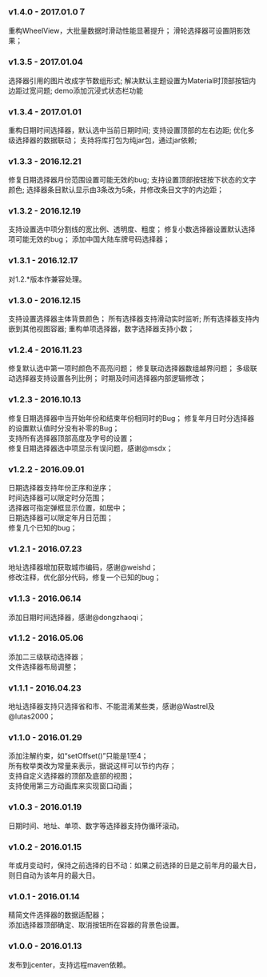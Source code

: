 ### v1.4.0 - 2017.01.0７
重构WheelView，大批量数据时滑动性能显著提升；
滑轮选择器可设置阴影效果；
### v1.3.5 - 2017.01.04
选择器引用的图片改成字节数组形式;
解决默认主题设置为Material时顶部按钮内边距过宽问题;
demo添加沉浸式状态栏功能
### v1.3.4 - 2017.01.01
重构日期时间选择器，默认选中当前日期时间;
支持设置顶部的左右边距;
优化多级选择器的数据联动；
支持将库打包为纯jar包，通过jar依赖;
### v1.3.3 - 2016.12.21
修复日期选择器月份范围设置可能无效的bug;
支持设置顶部按钮按下状态的文字颜色;
选择器条目默认显示由3条改为5条，并修改条目文字的内边距；
### v1.3.2 - 2016.12.19
支持设置选中项分割线的宽比例、透明度、粗度；
修复小数选择器设置默认选择项可能无效的bug；
添加中国大陆车牌号码选择器；
### v1.3.1 - 2016.12.17
对1.2.*版本作兼容处理。
### v1.3.0 - 2016.12.15
支持设置选择器主体背景颜色；
所有选择器支持滑动实时监听;
所有选择器支持内嵌到其他视图容器;
重构单项选择器，数字选择器支持小数；
### v1.2.4 - 2016.11.23
修复默认选中第一项时颜色不高亮问题；
修复联动选择器数组越界问题；
多级联动选择器支持设置各列比例；
时期及时间选择器内部逻辑修改；
### v1.2.3 - 2016.10.13
修复日期选择器中当开始年份和结束年份相同时的Bug；
修复年月日时分选择器的设置默认值时分没有补零的Bug；   
支持所有选择器顶部高度及字号的设置；   
修复日期选择器选中项显示有误问题，感谢@msdx；   
### v1.2.2 - 2016.09.01
日期选择器支持年份正序和逆序；   
时间选择器可以限定时分范围；   
选择器可指定弹框显示位置，如居中；   
日期选择器可以限定年月日范围；   
修复几个已知的bug；   
### v1.2.1 - 2016.07.23
地址选择器增加获取城市编码，感谢@weishd；   
修改注释，优化部分代码，修复一个已知的bug；   
### v1.1.3 - 2016.06.14
添加日期时间选择器，感谢@dongzhaoqi；   
### v1.1.2 - 2016.05.06   
添加二三级联动选择器；   
文件选择器布局调整；   
### v1.1.1 - 2016.04.23   
地址选择器支持只选择省和市、不能混淆某些类，感谢@Wastrel及@lutas2000；   
### v1.1.0 - 2016.01.29   
添加注解约束，如“setOffset()”只能是1至4；   
所有枚举类改为常量来表示，据说这样可以节约内存；   
支持自定义选择器的顶部及底部的视图；   
支持使用第三方动画库来实现窗口动画；   
### v1.0.3 - 2016.01.19   
日期时间、地址、单项、数字等选择器支持伪循环滚动。   
### v1.0.2 - 2016.01.15   
年或月变动时，保持之前选择的日不动：如果之前选择的日是之前年月的最大日，则日自动为该年月的最大日。   
### v1.0.1 - 2016.01.14   
精简文件选择器的数据适配器；   
添加选择器顶部确定、取消按钮所在容器的背景色设置。   
### v1.0.0 - 2016.01.13   
发布到jcenter，支持远程maven依赖。   
